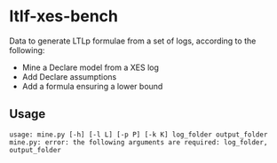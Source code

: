 # ltlf-xes-bench

Data to generate LTLp formulae from a set of logs, according to the following:

* Mine a Declare model from a XES log
* Add Declare assumptions
* Add a formula ensuring a lower bound

## Usage

```
usage: mine.py [-h] [-l L] [-p P] [-k K] log_folder output_folder
mine.py: error: the following arguments are required: log_folder, output_folder
```
